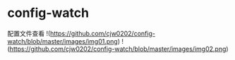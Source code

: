 # config-watch
配置文件查看
!(https://github.com/cjw0202/config-watch/blob/master/images/img01.png)
!(https://github.com/cjw0202/config-watch/blob/master/images/img02.png)
